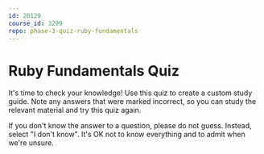 ```yaml
---
id: 20129
course_id: 3299
repo: phase-3-quiz-ruby-fundamentals
---
```


# Ruby Fundamentals Quiz

It's time to check your knowledge! Use this quiz to create a custom study guide. Note any answers that were marked incorrect, so you can study the relevant material and try this quiz again.

If you don't know the answer to a question, please do not guess. Instead, select "I don't know". It's OK not to know everything and to admit when we're unsure.
